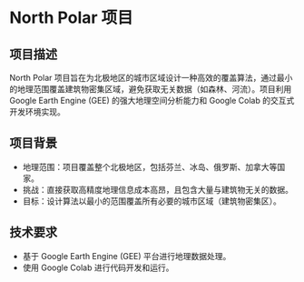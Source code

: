 # North Polar 项目

## 项目描述

North Polar 项目旨在为北极地区的城市区域设计一种高效的覆盖算法，通过最小的地理范围覆盖建筑物密集区域，避免获取无关数据（如森林、河流）。项目利用 Google Earth Engine (GEE) 的强大地理空间分析能力和 Google Colab 的交互式开发环境实现。

## 项目背景
+ 地理范围：项目覆盖整个北极地区，包括芬兰、冰岛、俄罗斯、加拿大等国家。
+ 挑战：直接获取高精度地理信息成本高昂，且包含大量与建筑物无关的数据。
+ 目标：设计算法以最小的范围覆盖所有必要的城市区域（建筑物密集区）。

## 技术要求
+ 基于 Google Earth Engine (GEE) 平台进行地理数据处理。
+ 使用 Google Colab 进行代码开发和运行。